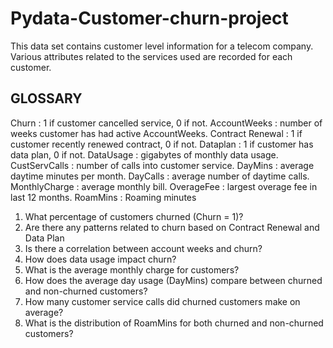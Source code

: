 # Pydata-Customer-churn-project
This data set contains customer level information for a telecom company. Various attributes related to the  services used are recorded for each customer.

## GLOSSARY ##
Churn : 1 if customer cancelled service, 0 if not.
AccountWeeks : number of weeks customer has had active AccountWeeks.
Contract Renewal : 1 if customer recently renewed contract, 0 if not.
Dataplan : 1 if customer has data plan, 0 if not.
DataUsage : gigabytes of monthly data usage.
CustServCalls : number of calls into customer service.
DayMins : average daytime minutes per month.
DayCalls : average number of daytime calls.
MonthlyCharge : average monthly bill.
OverageFee : largest overage fee in last 12 months.
RoamMins : Roaming minutes 


1. What percentage of customers churned (Churn = 1)?
2. Are there any patterns related to churn based on Contract Renewal and Data Plan
3. Is there a correlation between account weeks and churn?
4. How does data usage impact churn?
5. What is the average monthly charge for customers?
6. How does the average day usage (DayMins) compare between churned and non-churned customers?
7. How many customer service calls did churned customers make on average?
8. What is the distribution of RoamMins for both churned and non-churned customers?
